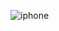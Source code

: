 
![iphone](https://github.com/RafaJMoraes/UmlDio/assets/86964493/0b6629c6-68e0-42cb-8254-dcab1cc5cd1d)
